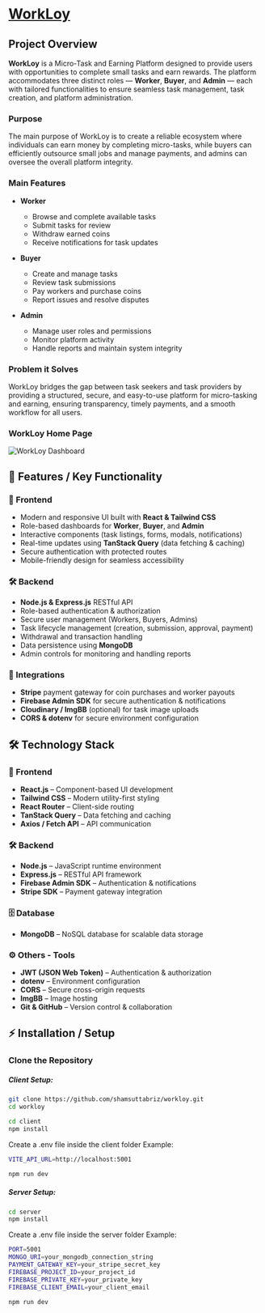 # [WorkLoy](https://your-website-link.com)

## Project Overview
**WorkLoy** is a Micro-Task and Earning Platform designed to provide users with opportunities to complete small tasks and earn rewards. The platform accommodates three distinct roles — **Worker**, **Buyer**, and **Admin** — each with tailored functionalities to ensure seamless task management, task creation, and platform administration.

### Purpose
The main purpose of WorkLoy is to create a reliable ecosystem where individuals can earn money by completing micro-tasks, while buyers can efficiently outsource small jobs and manage payments, and admins can oversee the overall platform integrity.

### Main Features
- **Worker**
  - Browse and complete available tasks
  - Submit tasks for review
  - Withdraw earned coins
  - Receive notifications for task updates

- **Buyer**
  - Create and manage tasks
  - Review task submissions
  - Pay workers and purchase coins
  - Report issues and resolve disputes

- **Admin**
  - Manage user roles and permissions
  - Monitor platform activity
  - Handle reports and maintain system integrity

### Problem it Solves
WorkLoy bridges the gap between task seekers and task providers by providing a structured, secure, and easy-to-use platform for micro-tasking and earning, ensuring transparency, timely payments, and a smooth workflow for all users.

### WorkLoy Home Page

![WorkLoy Dashboard](https://i.ibb.co.com/XZNRpbm6/readme.png)

## 🚀 Features / Key Functionality

### 🎨 Frontend
- Modern and responsive UI built with **React & Tailwind CSS**
- Role-based dashboards for **Worker**, **Buyer**, and **Admin**
- Interactive components (task listings, forms, modals, notifications)
- Real-time updates using **TanStack Query** (data fetching & caching)
- Secure authentication with protected routes
- Mobile-friendly design for seamless accessibility

### 🛠 Backend
- **Node.js & Express.js** RESTful API
- Role-based authentication & authorization
- Secure user management (Workers, Buyers, Admins)
- Task lifecycle management (creation, submission, approval, payment)
- Withdrawal and transaction handling
- Data persistence using **MongoDB**
- Admin controls for monitoring and handling reports

### 🔗 Integrations
- **Stripe** payment gateway for coin purchases and worker payouts
- **Firebase Admin SDK** for secure authentication & notifications
- **Cloudinary / ImgBB** (optional) for task image uploads
- **CORS & dotenv** for secure environment configuration


## 🛠 Technology Stack

### 🎨 Frontend
- **React.js** – Component-based UI development
- **Tailwind CSS** – Modern utility-first styling
- **React Router** – Client-side routing
- **TanStack Query** – Data fetching and caching
- **Axios / Fetch API** – API communication

### 🛠 Backend
- **Node.js** – JavaScript runtime environment
- **Express.js** – RESTful API framework
- **Firebase Admin SDK** – Authentication & notifications
- **Stripe SDK** – Payment gateway integration

### 🗄 Database
- **MongoDB** – NoSQL database for scalable data storage

### ⚙️ Others - Tools
- **JWT (JSON Web Token)** – Authentication & authorization
- **dotenv** – Environment configuration
- **CORS** – Secure cross-origin requests
- **ImgBB** – Image hosting
- **Git & GitHub** – Version control & collaboration

## ⚡ Installation / Setup

### Clone the Repository

##### Client Setup:
```bash
git clone https://github.com/shamsuttabriz/workloy.git
cd workloy
```

```bash
cd client
npm install
```
Create a .env file inside the client folder
Example:
```bash
VITE_API_URL=http://localhost:5001
```

```bash
npm run dev
```

##### Server Setup:

```bash
cd server
npm install
```
Create a .env file inside the server folder
Example:

```bash
PORT=5001
MONGO_URI=your_mongodb_connection_string
PAYMENT_GATEWAY_KEY=your_stripe_secret_key
FIREBASE_PROJECT_ID=your_project_id
FIREBASE_PRIVATE_KEY=your_private_key
FIREBASE_CLIENT_EMAIL=your_client_email
```

```bash
npm run dev
```
